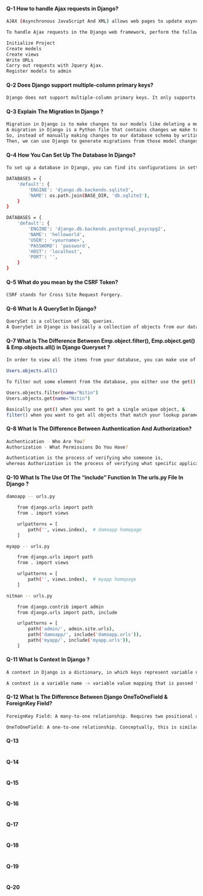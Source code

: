 #### Q-1 How to handle Ajax requests in Django?

```bash
AJAX (Asynchronous JavaScript And XML) allows web pages to update asynchronously to and from the server by exchanging data in Django.

To handle Ajax requests in the Django web framework, perform the following:

Initialize Project 
Create models
Create views
Write URLs
Carry out requests with Jquery Ajax.
Register models to admin 

```

#### Q-2 Does Django support multiple-column primary keys?

```bash
Django does not support multiple-column primary keys. It only supports single-column primary keys.

```

#### Q-3 Explain The Migration In Django ? 

```bash
Migration in Django is to make changes to our models like deleting a model, adding a field, etc. into your database schema.
A migration in Django is a Python file that contains changes we make to our models so that they can be converted into a database schema in our DBMS. 
So, instead of manually making changes to our database schema by writing queries in our DBMS shell, we can just make changes to our models. 
Then, we can use Django to generate migrations from those model changes and run those migrations to make changes to our database schema.

```

#### Q-4 How You Can Set Up The Database In Django?

```bash
To set up a database in Django, you can find its configurations in setting.py  file that representing Django settings.

DATABASES = {
    'default': {
        'ENGINE': 'django.db.backends.sqlite3',
        'NAME': os.path.join(BASE_DIR, 'db.sqlite3'),
    }
}

DATABASES = {
    'default': {
        'ENGINE': 'django.db.backends.postgresql_psycopg2',
        'NAME': 'helloworld',
        'USER': '<yourname>',
        'PASSWORD': 'password',
        'HOST': 'localhost',
        'PORT': '',
    }
}

```

#### Q-5 What do you mean by the CSRF Token?

```bash
CSRF stands for Cross Site Request Forgery. 

```

#### Q-6 What Is A QuerySet In Django?

```bash
QuerySet is a collection of SQL queries. 
A QuerySet in Django is basically a collection of objects from our database.

```

#### Q-7 What Is The Difference Between Emp.object.filter(), Emp.object.get() & Emp.objects.all() in Django Queryset ?

```bash
In order to view all the items from your database, you can make use of the ‘all()’ function as mentioned below:

Users.objects.all()     

To filter out some element from the database, you either use the get() method or the filter() method as follows:

Users.objects.filter(name="Nitin")
Users.objects.get(name="Nitin")

Basically use get() when you want to get a single unique object, &
filter() when you want to get all objects that match your lookup parameters

```

#### Q-8 What Is The Difference Between Authentication And Authorization?

```bash
Authentication - Who Are You?
Authorization - What Permissions Do You Have?

Authentication is the process of verifying who someone is, 
whereas Authorization is the process of verifying what specific applications, files, and data a user has access to.


```

#### Q-10 What Is The Use Of The “include” Function In The urls.py File In Django ?

```bash
damoapp -- urls.py

    from django.urls import path
    from . import views

    urlpatterns = [  
        path('', views.index),  # damoapp homepage
    ]     

myapp -- urls.py

    from django.urls import path
    from . import views

    urlpatterns = [  
        path('', views.index),  # myapp homepage
    ]  

nitman -- urls.py

    from django.contrib import admin  
    from django.urls import path, include

    urlpatterns = [  
        path('admin/', admin.site.urls),  
        path('damoapp/', include('damoapp.urls')),  
        path('myapp/', include('myapp.urls')),  
    ] 

```

#### Q-11 What Is Context In Django ?

```bash
A context in Django is a dictionary, in which keys represent variable names and values represent their values. This dictionary (context) is passed to the template which then uses the variables to output the dynamic content.

A context is a variable name -> variable value mapping that is passed to a template.

```

#### Q-12 What Is The Difference Between Django OneToOneField & ForeignKey Field?

```bash
ForeignKey Field: A many-to-one relationship. Requires two positional arguments: the class to which the model is related and the on_delete option.

OneToOneField: A one-to-one relationship. Conceptually, this is similar to a ForeignKey with unique=True, but the “reverse” side of the relation will directly return a single object.

```

#### Q-13

```bash
```

#### Q-14

```bash
```

#### Q-15

```bash
```

#### Q-16

```bash
```

#### Q-17

```bash
```

#### Q-18

```bash
```

#### Q-19

```bash
```

#### Q-20

```bash
```
